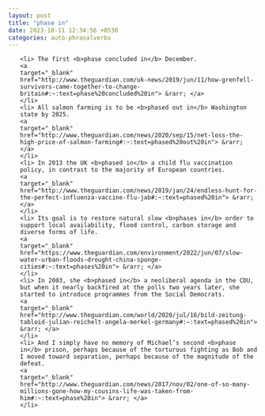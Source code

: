 ```yaml
---
layout: post
title: "phase in"
date: 2023-10-11 12:34:56 +0530
categories: auto-phrasalverbs
---
```

<ol>

    <li> The first <b>phase concluded in</b> December.
    <a 
    target="_blank" 
    href="http://www.theguardian.com/uk-news/2019/jun/11/how-grenfell-survivors-came-together-to-change-britain#:~:text=phase%20concluded%20in"> &rarr; </a>
    </li>
    <li> All salmon farming is to be <b>phased out in</b> Washington state by 2025.
    <a 
    target="_blank" 
    href="http://www.theguardian.com/news/2020/sep/15/net-loss-the-high-price-of-salmon-farming#:~:text=phased%20out%20in"> &rarr; </a>
    </li>
    <li> In 2013 the UK <b>phased in</b> a child flu vaccination policy, in contrast to the majority of European countries.
    <a 
    target="_blank" 
    href="http://www.theguardian.com/news/2019/jan/24/endless-hunt-for-the-perfect-influenza-vaccine-flu-jab#:~:text=phased%20in"> &rarr; </a>
    </li>
    <li> Its goal is to restore natural slow <b>phases in</b> order to support local availability, flood control, carbon storage and diverse forms of life.
    <a 
    target="_blank" 
    href="https://www.theguardian.com/environment/2022/jun/07/slow-water-urban-floods-drought-china-sponge-cities#:~:text=phases%20in"> &rarr; </a>
    </li>
    <li> In 2003, she <b>phased in</b> a neoliberal agenda in the CDU, but when it nearly backfired at the polls two years later, she started to introduce programmes from the Social Democrats.
    <a 
    target="_blank" 
    href="http://www.theguardian.com/world/2020/jul/16/bild-zeitung-tabloid-julian-reichelt-angela-merkel-germany#:~:text=phased%20in"> &rarr; </a>
    </li>
    <li> And I simply have no memory of Michael’s second <b>phase in</b> prison, perhaps because of the torturous fighting as Bob and I moved toward separation, perhaps because of the magnitude of the defeat.
    <a 
    target="_blank" 
    href="http://www.theguardian.com/news/2017/nov/02/one-of-so-many-millions-gone-how-my-cousins-life-was-taken-from-him#:~:text=phase%20in"> &rarr; </a>
    </li>